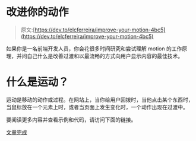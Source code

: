 # 改进你的动作

> 原文:[https://dev.to/elcferreira/improve-your-motion-4bc5](https://dev.to/elcferreira/improve-your-motion-4bc5)

如果你是一名前端开发人员，你会花很多时间研究和尝试理解 motion 的工作原理，并问自己什么是改善过渡和以最流畅的方式向用户显示内容的最佳技术。

# 什么是运动？

运动是移动的动作或过程。在网站上，当你给用户回拨时，当他点击某个东西时，当鼠标放在一个元素上时，或者当页面上发生变化时，一个动作出现在过渡中。

要阅读更多内容并查看示例和代码，请访问下面的链接。

[文章完成](https://medium.com/@elcferreira/improve-your-motion-2ae6475641ca)